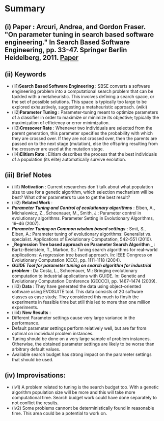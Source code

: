 # Summary 
## (i) Paper : Arcuri, Andrea, and Gordon Fraser. "On parameter tuning in search based software engineering." In Search Based Software Engineering, pp. 33-47. Springer Berlin Heidelberg, 2011. [Paper](Read.pdf)

## (ii) Keywords

  * (ii1)**Search Based Software Engineering** : SBSE converts a software engineering problem into a computational search problem that can be tackled with a metaheuristic. This involves defining a search space, or the set of possible solutions. This space is typically too large to be explored exhaustively, suggesting a metaheuristic approach. (wiki)
  * (ii2)**Parameter Tuning** : Parameter-tuning meant to optimize parameters of a classifier in order to maximize or minimize its objective; typically the maximization of efficiency or error minimization.
  * (ii3)**Crossover Rate** : Whenever two individuals are selected from the parent generation, this parameter specifies the probability with which they are crossed over. If they are not crossed over, then the parents are passed on to the next stage (mutation), else the offspring resulting from the crossover are used at the mutation stage.
  * (ii4)**Elitism Rate**  : Elitism describes the process that the best individuals of a population (its elite) automatically survive evolution.

## (iii) Brief Notes

  * (iii1) **Motivation** : Current researches don't talk about what population size to use for a genetic algorithm, which selection mechanism will be best? What other parameters to use to get the best result?
  * (iii2) **Related Work** :
   * **_Parameter Tuning and Control of ecolutionary algorithms_** : Eiben, A., Michalewicz, Z., Schoenauer, M., Smith, J.: Parameter control in evolutionary algorithms. Parameter Setting in Evolutionary Algorithms, 19–46 (2007).
   * **_Parameter Tuning on Common wisdom based settings_** : Smit, S., Eiben, A.: Parameter tuning of evolutionary algorithms: Generalist vs. specialist. Applications of Evolutionary Computation, 542–551 (2010).
   * **_Regression Tree based approach on Parameter Search Algorithm _** : Bartz-Beielstein, T., Markon, S.: Tuning search algorithms for real-world applications: A regression tree based approach. In: IEEE Congress on Evolutionary Computation (CEC), pp. 1111–1118 (2004).
   * **_GUIDE Tool for parameter tuning on search algorithm for industrial problem_** : Da Costa, L., Schoenauer, M.: Bringing evolutionary computation to industrial applications with GUIDE. In: Genetic and Evolutionary Computation Conference (GECCO), pp. 1467–1474 (2009).
  * (iii3) **Data** : They have generated the data using object-oriented software using EVOSUITE tool. This data consists of 20 software classes as case study. They considered this much to finsih the experiments in feasible time but still this led to more than one million experiments.
  * (iii4) **New Results** :
   * Different Parameter settings cause very large variance in the performance.
   * Default parameter settings perform relatively well, but are far from optimal on individual problem instances.
   * Tuning should be done on a very large sample of problem instances. Otherwise, the obtained parameter settings are likely to be worse than arbitrary default values.
   * Available search budget has strong impact on the parameter settings that should be used.

## (iv) Improvisations:
  * (iv1) A problem related to tuning is the search budget too. With a genetic algorithm population size will be more and this will take more computational time. Search budget work could have done separately to not conflict the results.
  * (iv2) Some problems cannont be deterministically found in reasonable time. This area could be a potential to work on.
